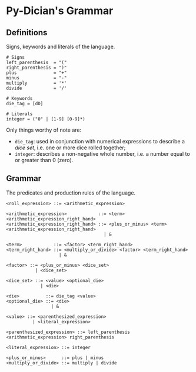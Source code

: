 # Py-Dician's Grammar

## Definitions

Signs, keywords and literals of the language.

```
# Signs
left_parenthesis  = "("
right_parenthesis = ")"
plus              = "+"
minus             = "-"
multiply          = '*'
divide            = '/'

# Keywords
die_tag = [dD]

# Literals
integer = ("0" | [1-9] [0-9]*)
```

Only things worthy of note are:

- `die_tag`: used in conjunction with numerical expressions to describe a _dice set_, i.e. one or more dice rolled together;
- `integer`: describes a non-negative whole number, i.e. a number equal to or greater than 0 (zero).

## Grammar

The predicates and production rules of the language.

```
<roll_expression> ::= <arithmetic_expression>

<arithmetic_expression>            ::= <term> <arithmetic_expression_right_hand>
<arithmetic_expression_right_hand> ::= <plus_or_minus> <term> <arithmetic_expression_right_hand>
                                     | &

<term>            ::= <factor> <term_right_hand>
<term_right_hand> ::= <multiply_or_divide> <factor> <term_right_hand>
                    | &

<factor> ::= <plus_or_minus> <dice_set>
           | <dice_set>

<dice_set> ::= <value> <optional_die>
             | <die>

<die>          ::= die_tag <value>
<optional_die> ::= <die>
                 | &

<value> ::= <parenthesized_expression>
          | <literal_expression>

<parenthesized_expression> ::= left_parenthesis <arithmetic_expression> right_parenthesis

<literal_expression> ::= integer

<plus_or_minus>      ::= plus | minus
<multiply_or_divide> ::= multiply | divide
```
